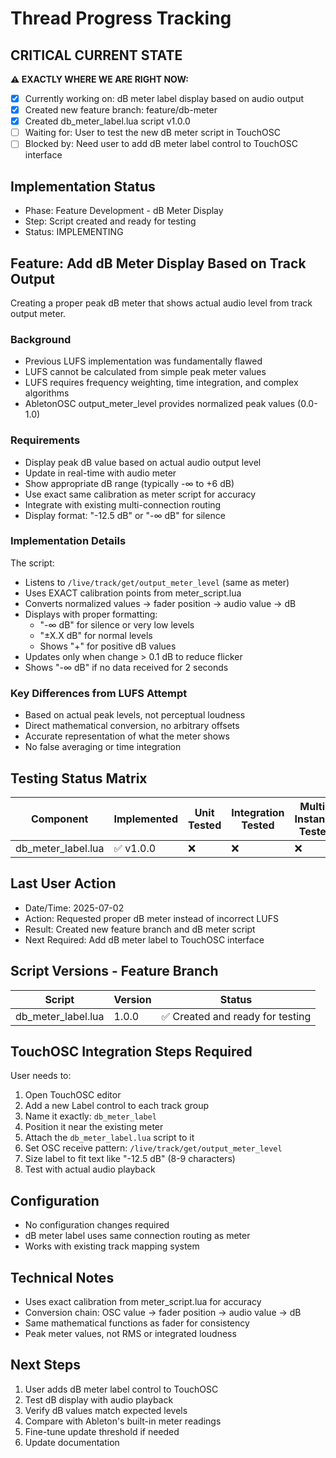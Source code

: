 # Thread Progress Tracking

## CRITICAL CURRENT STATE
**⚠️ EXACTLY WHERE WE ARE RIGHT NOW:**
- [x] Currently working on: dB meter label display based on audio output
- [x] Created new feature branch: feature/db-meter
- [x] Created db_meter_label.lua script v1.0.0
- [ ] Waiting for: User to test the new dB meter script in TouchOSC
- [ ] Blocked by: Need user to add dB meter label control to TouchOSC interface

## Implementation Status
- Phase: Feature Development - dB Meter Display
- Step: Script created and ready for testing
- Status: IMPLEMENTING

## Feature: Add dB Meter Display Based on Track Output
Creating a proper peak dB meter that shows actual audio level from track output meter.

### Background
- Previous LUFS implementation was fundamentally flawed
- LUFS cannot be calculated from simple peak meter values
- LUFS requires frequency weighting, time integration, and complex algorithms
- AbletonOSC output_meter_level provides normalized peak values (0.0-1.0)

### Requirements
- Display peak dB value based on actual audio output level
- Update in real-time with audio meter
- Show appropriate dB range (typically -∞ to +6 dB)
- Use exact same calibration as meter script for accuracy
- Integrate with existing multi-connection routing
- Display format: "-12.5 dB" or "-∞ dB" for silence

### Implementation Details
The script:
- Listens to `/live/track/get/output_meter_level` (same as meter)
- Uses EXACT calibration points from meter_script.lua
- Converts normalized values → fader position → audio value → dB
- Displays with proper formatting:
  - "-∞ dB" for silence or very low levels
  - "±X.X dB" for normal levels
  - Shows "+" for positive dB values
- Updates only when change > 0.1 dB to reduce flicker
- Shows "-∞ dB" if no data received for 2 seconds

### Key Differences from LUFS Attempt
- Based on actual peak levels, not perceptual loudness
- Direct mathematical conversion, no arbitrary offsets
- Accurate representation of what the meter shows
- No false averaging or time integration

## Testing Status Matrix
| Component | Implemented | Unit Tested | Integration Tested | Multi-Instance Tested | 
|-----------|------------|-------------|--------------------|-----------------------|
| db_meter_label.lua | ✅ v1.0.0 | ❌ | ❌ | ❌ |

## Last User Action
- Date/Time: 2025-07-02
- Action: Requested proper dB meter instead of incorrect LUFS
- Result: Created new feature branch and dB meter script
- Next Required: Add dB meter label to TouchOSC interface

## Script Versions - Feature Branch
| Script | Version | Status |
|--------|---------|---------|
| db_meter_label.lua | 1.0.0 | ✅ Created and ready for testing |

## TouchOSC Integration Steps Required
User needs to:
1. Open TouchOSC editor
2. Add a new Label control to each track group
3. Name it exactly: `db_meter_label`
4. Position it near the existing meter
5. Attach the `db_meter_label.lua` script to it
6. Set OSC receive pattern: `/live/track/get/output_meter_level`
7. Size label to fit text like "-12.5 dB" (8-9 characters)
8. Test with actual audio playback

## Configuration
- No configuration changes required
- dB meter label uses same connection routing as meter
- Works with existing track mapping system

## Technical Notes
- Uses exact calibration from meter_script.lua for accuracy
- Conversion chain: OSC value → fader position → audio value → dB
- Same mathematical functions as fader for consistency
- Peak meter values, not RMS or integrated loudness

## Next Steps
1. User adds dB meter label control to TouchOSC
2. Test dB display with audio playback
3. Verify dB values match expected levels
4. Compare with Ableton's built-in meter readings
5. Fine-tune update threshold if needed
6. Update documentation
